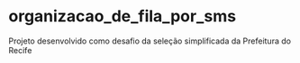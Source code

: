 # organizacao_de_fila_por_sms
Projeto desenvolvido como desafio da seleção simplificada da Prefeitura do Recife
